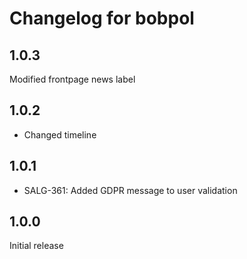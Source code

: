 # Changelog for bobpol
## 1.0.3
Modified frontpage news label

## 1.0.2
* Changed timeline

## 1.0.1
* SALG-361: Added GDPR message to user validation

## 1.0.0
Initial release



